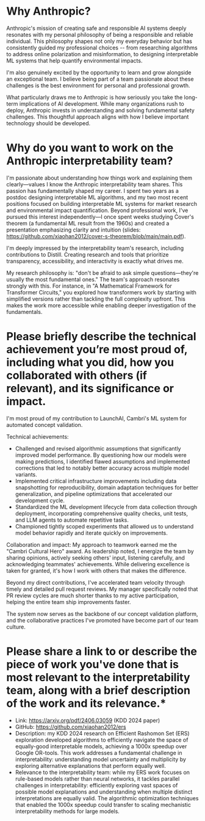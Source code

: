 # Why Anthropic?

Anthropic's mission of creating safe and responsible AI systems deeply resonates with my personal philosophy of being a responsible and reliable individual. This philosophy shapes not only my everyday behavior but has consistently guided my professional choices -- from researching algorithms to address online polarization and misinformation, to designing interpretable ML systems that help quantify environmental impacts. 

I'm also genuinely excited by the opportunity to learn and grow alongside an exceptional team. I believe being part of a team passionate about these challenges is the best environment for personal and professional growth.

What particularly draws me to Anthropic is how seriously you take the long-term implications of AI development. While many organizations rush to deploy, Anthropic invests in understanding and solving fundamental safety challenges. This thoughtful approach aligns with how I believe important technology should be developed. 

# Why do you want to work on the Anthropic interpretability team?

I'm passionate about understanding how things work and explaining them clearly—values I know the Anthropic interpretability team shares. This passion has fundamentally shaped my career. I spent two years as a postdoc designing interpretable ML algorithms, and my two most recent positions focused on building interpretable ML systems for market research and environmental impact quantification. Beyond professional work, I've pursued this interest independently—I once spent weeks studying Cover's theorem (a fundamental ML result from the 1960s) and created a presentation emphasizing clarity and intuition (slides: https://github.com/xiaohan2012/cover-s-theorem/blob/main/main.pdf).

I'm deeply impressed by the interpretability team's research, including contributions to Distill. Creating research and tools that prioritize transparency, accessibility, and interactivity is exactly what drives me.

My research philosophy is: "don't be afraid to ask simple questions—they're usually the most fundamental ones." The team's approach resonates strongly with this. For instance, in "A Mathematical Framework for Transformer Circuits," you explored how transformers work by starting with simplified versions rather than tackling the full complexity upfront. This makes the work more accessible while enabling deeper investigation of the fundamentals.


# Please briefly describe the technical achievement you’re most proud of, including what you did, how you collaborated with others (if relevant), and its significance or impact.

I'm most proud of my contribution to LaunchAI, Cambri's ML system for automated concept validation.

Technical achievements:

- Challenged and revised algorithmic assumptions that significantly improved model performance. By questioning how our models were making predictions, I identified flawed assumptions and implemented corrections that led to notably better accuracy across multiple model variants.
- Implemented critical infrastructure improvements including data snapshotting for reproducibility, domain adaptation techniques for better generalization, and pipeline optimizations that accelerated our development cycle.
- Standardized the ML development lifecycle from data collection through deployment, incorporating comprehensive quality checks, unit tests, and LLM agents to automate repetitive tasks.
- Championed tightly scoped experiments that allowed us to understand model behavior rapidly and iterate quickly on improvements.

Collaboration and impact: My approach to teamwork earned me the "Cambri Cultural Hero" award. As leadership noted, I energize the team by sharing opinions, actively seeking others' input, listening carefully, and acknowledging teammates' achievements. While delivering excellence is taken for granted, it's how I work with others that makes the difference.

Beyond my direct contributions, I've accelerated team velocity through timely and detailed pull request reviews. My manager specifically noted that PR review cycles are much shorter thanks to my active participation, helping the entire team ship improvements faster.

The system now serves as the backbone of our concept validation platform, and the collaborative practices I've promoted have become part of our team culture.


# Please share a link to or describe the piece of work you've done that is most relevant to the interpretability team, along with a brief description of the work and its relevance.*

- Link: https://arxiv.org/pdf/2406.03059 (KDD 2024 paper)
- GitHub: https://github.com/xiaohan2012/ers
- Description: my KDD 2024 research on Efficient Rashomon Set (ERS) exploration developed algorithms to efficiently navigate the space of equally-good interpretable models, achieving a 1000x speedup over Google OR-tools. This work addresses a fundamental challenge in interpretability: understanding model uncertainty and multiplicity by exploring alternative explanations that perform equally well.
- Relevance to the interpretability team: while my ERS work focuses on rule-based models rather than neural networks, it tackles parallel challenges in interpretability: efficiently exploring vast spaces of possible model explanations and understanding when multiple distinct interpretations are equally valid. The algorithmic optimization techniques that enabled the 1000x speedup could transfer to scaling mechanistic interpretability methods for large models.
